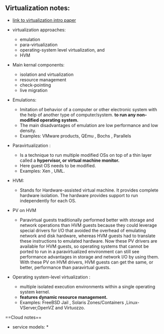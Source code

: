 ## Virtualization notes:

- [link to virtualization intro paper](http://download.openvz.org/doc/openvz-intro.pdf)

- virtualization approaches:
  * emulation
  * para-virtualization
  * operating-system level virtualization, and
  * HVM

- Main kernal components:
  * isolation and virtualization
  * resource management
  * check-pointing
  * live migration

- Emulations:
  * Imitation of behavior of a computer or other electronic system with the help of another type of computer/system. **to run any non-modified operating system.**
  * The main disadvantages of emulation are low performance and low density.
  * Examples: VMware products, QEmu , Bochs , Parallels

- Paravirtualization :
  * Is a technique to run multiple modified OSs on top of a thin layer called a **hypervisor, or virtual machine monitor.**
  * Here guest OS needs to be modified.
  * Examples: Xen , UML.

- HVM:
  * Stands for Hardware-assisted virtual machine. It provides complete hardware isolation. The hardware provides support to run independently for each OS.
- PV on HVM
  * Paravirtual guests traditionally performed better with storage and network operations than HVM guests because they could leverage special drivers for I/O that avoided the overhead of emulating network and disk hardware, whereas HVM guests had to translate these instructions to emulated hardware. Now these PV drivers are available for HVM guests, so operating systems that cannot be ported to run in a paravirtualized environment can still see performance advantages in storage and network I/O by using them. With these PV on HVM drivers, HVM guests can get the same, or better, performance than paravirtual guests.

- Operating system-level virtualization :
  * multiple isolated execution environments within a single operating system kernel.
  *  **features dynamic resource management.**
  * Examples: FreeBSD Jail , Solaris Zones/Containers ,Linux-VServer,OpenVZ and Virtuozzo.

==Cloud notes==

- service models:
  * 
